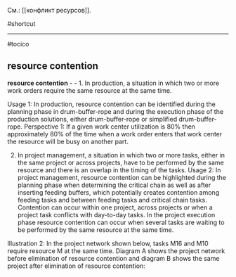См.: [[конфликт ресурсов]].

#shortcut




<hr/>

#tocico

## resource contention

<b>resource contention</b> -  - 1. In production, a situation in which two or more work orders require the same resource at the same time.

Usage 1:  In production, resource contention can be identified during the planning phase in drum-buffer-rope and during the execution phase of the production solutions, either drum-buffer-rope or simplified drum-buffer-rope.  Perspective 1: If a given work center utilization is 80% then approximately 80% of the time when a work order enters that work center the resource will be busy on another part.

2. In project management, a situation in which two or more tasks, either in the same project or across projects, have to be performed by the same resource and there is an overlap in the timing of the tasks. 
Usage 2:  In project management, resource contention can be highlighted during the planning phase when determining the critical chain as well as after inserting feeding buffers, which potentially creates contention among feeding tasks and between feeding tasks and critical chain tasks.  Contention can occur within one project, across projects or when a project task conflicts with day-to-day tasks. In the project execution phase resource contention can occur when several tasks are waiting to be performed by the same resource at the same time. 

Illustration 2:  In the project network shown below, tasks M16 and M10 require resource M at the same time.
Diagram A shows the project network before elimination of resource contention and diagram B shows the same project after elimination of resource contention: 




